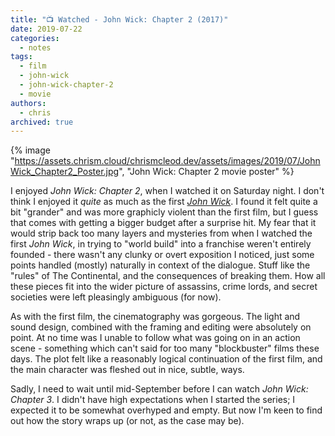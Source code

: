 ```yaml
---
title: "📺 Watched - John Wick: Chapter 2 (2017)"
date: 2019-07-22
categories:
  - notes
tags:
  - film
  - john-wick
  - john-wick-chapter-2
  - movie
authors:
  - chris
archived: true
---
```


{% image "https://assets.chrism.cloud/chrismcleod.dev/assets/images/2019/07/JohnWick_Chapter2_Poster.jpg", "John Wick: Chapter 2 movie poster" %}

I enjoyed _John Wick: Chapter 2_, when I watched it on Saturday night. I don't think I enjoyed it *quite* as much as the first [_John Wick_](/blog/watched-john-wick-2014/). I found it felt quite a bit "grander" and was more graphicly violent than the first film, but I guess that comes with getting a bigger budget after a surprise hit. My fear that it would strip back too many layers and mysteries from when I watched the first _John Wick_, in trying to "world build" into a franchise weren't entirely founded - there wasn't any clunky or overt exposition I noticed, just some points handled (mostly) naturally in context of the dialogue. Stuff like the "rules" of The Continental, and the consequences of breaking them. How all these pieces fit into the wider picture of assassins, crime lords, and secret societies were left pleasingly ambiguous (for now).

As with the first film, the cinematography was gorgeous. The light and sound design, combined with the framing and editing were absolutely on point. At no time was I unable to follow what was going on in an action scene - something which can't said for too many "blockbuster" films these days. The plot felt like a reasonably logical continuation of the first film, and the main character was fleshed out in nice, subtle, ways.

Sadly, I need to wait until mid-September before I can watch _John Wick: Chapter 3_. I didn't have high expectations when I started the series; I expected it to be somewhat overhyped and empty. But now I'm keen to find out how the story wraps up (or not, as the case may be).
